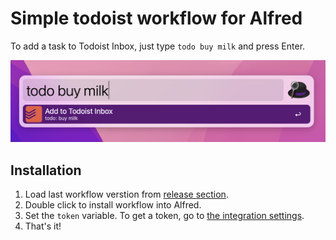 # Simple todoist workflow for Alfred

To add a task to Todoist Inbox, just type `todo buy milk` and press Enter. 


![Simple todoist workflow](/preview.png "Simple todoist workflow")

## Installation

1. Load last workflow verstion from [release section](https://github.com/ybibaev/alfred-todoist-simple/releases).
2. Double click to install workflow into Alfred.
3. Set the `token` variable. To get a token, go to [the integration settings](https://todoist.com/app/settings/integrations).
4. That's it!
